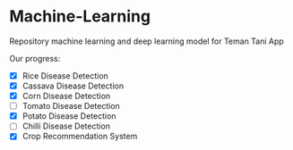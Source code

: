 # Machine-Learning
Repository machine learning and deep learning model for Teman Tani App



Our progress:
- [x] Rice Disease Detection
- [x] Cassava Disease Detection
- [x] Corn Disease Detection
- [ ] Tomato Disease Detection
- [x] Potato Disease Detection
- [ ] Chilli Disease Detection
- [x] Crop Recommendation System